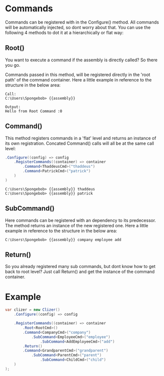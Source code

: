 # Commands

Commands can be registered with in the Configure() method.
All commands will be automatically injected, so dont worry about that.
You can use the following 4 methods to dot it at a hierarchically or flat way:

## Root()
You want to execute a command if the assembly is directly called?
So there you go.

Commands passed in this method, will be registered directly in the 'root path' of the command container.
Here a little example in reference to the structure in the below area:
```batch
Call:
C:\Users\Spongebob> {{assembly}}

Output:
Hello from Root Command :0
```

## Command()
This method registers commands in a 'flat' level and returns an instance of its own registration.
Concated Command() calls will all be at the same call level:

```csharp
.Configure((config) => config
    .RegisterCommands((container) => container
        .Command<ThaddeusCmd>("thaddeus")
        .Command<PatrickCmd>("patrick")
    )
)
```

```batch
C:\Users\Spongebob> {{assembly}} thaddeus
C:\Users\Spongebob> {{assembly}} patrick
```

## SubCommand()
Here commands can be registered with an dependency to its predecessor.
The method returns an instance of the new registered one.
Here a little example in reference to the structure in the below area:
```batch
C:\Users\Spongebob> {{assembly}} company employee add
```

## Return()
So you already registered many sub commands, but dont know how to get back to root level?
Just call Return() and get the instance of the command container.

# Example
```csharp
var clizer = new Clizer()
    .Configure((config) => config

    .RegisterCommands((container) => container
        .Root<RootCmd>()
        .Command<CompanyCmd>("company")
            .SubCommand<EmployeeCmd>("employee")
                .SubCommand<AddEmployeeCmd>("add")
        .Return()
        .Command<GrandparentCmd>("grandparent")
            .SubCommand<ParentCmd>("parent")
                .SubCommand<ChildCmd>("child")
    )
);
```